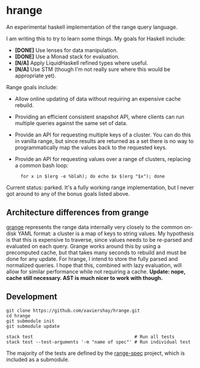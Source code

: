 hrange
======

An experimental haskell implementation of the range query language.

I am writing this to try to learn some things. My goals for Haskell include:

* **[DONE]** Use lenses for data manipulation.
* **[DONE]** Use a Monad stack for evaluation.
* **[N/A]** Apply LiquidHaskell refined types where useful.
* **[N/A]** Use STM (though I'm not really sure where this would be appropriate
  yet).

Range goals include:

* Allow online updating of data without requiring an expensive cache rebuild.
* Providing an efficient consistent snapshot API, where clients can run
  multiple queries against the same set of data.
* Provide an API for requesting multiple keys of a cluster. You can do this in
  vanilla range, but since results are returned as a set there is no way to
  programmatically map the values back to the requested keys.
* Provide an API for requesting values over a range of clusters, replacing a
  common bash loop:

        for x in $(erg -e %blah); do echo $x $(erg "$x"); done

Current status: parked. It's a fully working range implementation, but I
never got around to any of the bonus goals listed above.

## Architecture differences from grange

[grange](https://github.com/square/grange) represents the range data internally
very closely to the common on-disk YAML format: a cluster is a map of keys to
string values. My hypothesis is that this is expensive to traverse, since
values needs to be re-parsed and evaluated on each query. Grange works around
this by using a precomputed cache, but that takes many seconds to rebuild and
must be done for any update. For hrange, I intend to store the fully parsed and
normalized queries. I hope that this, combined with lazy evaluation, will allow
for similar performance while not requiring a cache. **Update: nope, cache
still necessary. AST is much nicer to work with though.**

## Development

    git clone https://github.com/xaviershay/hrange.git
    cd hrange
    git submodule init
    git submodule update

    stack test                                      # Run all tests
    stack test --test-arguments '-m "name of spec"' # Run individual test

The majority of the tests are defined by the
[range-spec](https://github.com/square/range-spec) project, which is included
as a submodule.
